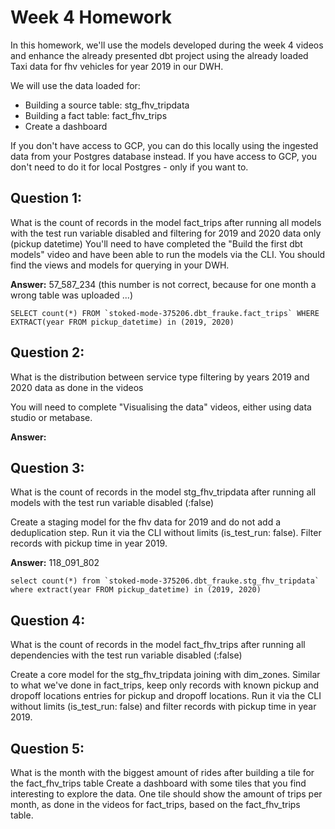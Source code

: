 # Week 4 Homework

In this homework, we'll use the models developed during the week 4 videos and enhance the already presented dbt project using the already loaded Taxi data for fhv vehicles for year 2019 in our DWH.

We will use the data loaded for:

* Building a source table: stg_fhv_tripdata
* Building a fact table: fact_fhv_trips
* Create a dashboard

If you don't have access to GCP, you can do this locally using the ingested data from your Postgres database instead. If you have access to GCP, you don't need to do it for local Postgres - only if you want to.

## Question 1:
What is the count of records in the model fact_trips after running all models with the test run variable disabled and filtering for 2019 and 2020 data only (pickup datetime)
You'll need to have completed the "Build the first dbt models" video and have been able to run the models via the CLI. You should find the views and models for querying in your DWH.

**Answer:** 57_587_234 (this number is not correct, because for one month a wrong table was uploaded ...)
```
SELECT count(*) FROM `stoked-mode-375206.dbt_frauke.fact_trips` WHERE EXTRACT(year FROM pickup_datetime) in (2019, 2020)
```

## Question 2:
What is the distribution between service type filtering by years 2019 and 2020 data as done in the videos

You will need to complete "Visualising the data" videos, either using data studio or metabase.

**Answer:**

## Question 3:
What is the count of records in the model stg_fhv_tripdata after running all models with the test run variable disabled (:false)

Create a staging model for the fhv data for 2019 and do not add a deduplication step. Run it via the CLI without limits (is_test_run: false). Filter records with pickup time in year 2019.

**Answer:** 118_091_802
```
select count(*) from `stoked-mode-375206.dbt_frauke.stg_fhv_tripdata` where extract(year FROM pickup_datetime) in (2019, 2020)
```

## Question 4:
What is the count of records in the model fact_fhv_trips after running all dependencies with the test run variable disabled (:false)

Create a core model for the stg_fhv_tripdata joining with dim_zones. Similar to what we've done in fact_trips, keep only records with known pickup and dropoff locations entries for pickup and dropoff locations. Run it via the CLI without limits (is_test_run: false) and filter records with pickup time in year 2019.

## Question 5:
What is the month with the biggest amount of rides after building a tile for the fact_fhv_trips table Create a dashboard with some tiles that you find interesting to explore the data. One tile should show the amount of trips per month, as done in the videos for fact_trips, based on the fact_fhv_trips table.
